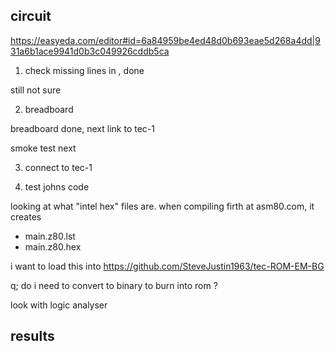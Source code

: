 ## circuit
https://easyeda.com/editor#id=6a84959be4ed48d0b693eae5d268a4dd|931a6b1ace9941d0b3c049926cddb5ca

1. check missing lines in , done

still not sure

2. breadboard

breadboard done, next link to tec-1

smoke test next

3. connect to tec-1

4. test johns code

looking at what "intel hex" files are. when compiling firth at asm80.com, it creates 
* main.z80.lst
* main.z80.hex

i want to load this into https://github.com/SteveJustin1963/tec-ROM-EM-BG

q; do i need to convert to binary to burn into rom ?



look with logic analyser 

## results 
